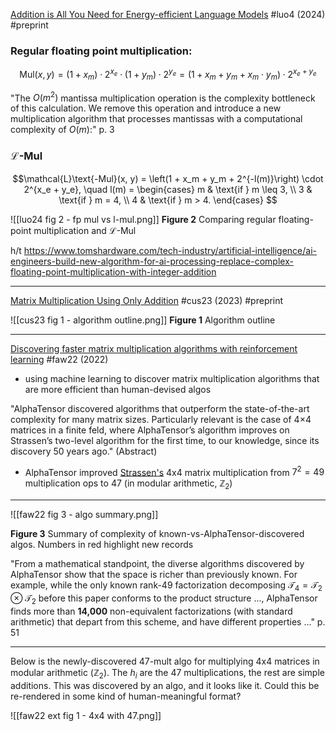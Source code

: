 [Addition is All You Need for Energy-efficient Language Models](https://doi.org/10.48550/arXiv.2410.00907) #luo4 (2024) #preprint 

### Regular floating point multiplication:

$$\text{Mul}(x, y) = (1 + x_m) \cdot 2^{x_e} \cdot (1 + y_m) \cdot 2^{y_e} = (1 + x_m + y_m + x_m \cdot y_m) \cdot 2^{x_e + y_e}$$

"The $O(m^2)$ mantissa multiplication operation is the complexity bottleneck of this calculation. We remove this operation and introduce a new multiplication algorithm that processes mantissas with a computational complexity of $O(m)$:" p. 3

### $\mathcal{L}$-Mul
$$\mathcal{L}\text{-Mul}(x, y) = \left(1 + x_m + y_m + 2^{-l(m)}\right) \cdot 2^{x_e + y_e}, \quad l(m) = 
\begin{cases} 
m & \text{if } m \leq 3, \\
3 & \text{if } m = 4, \\
4 & \text{if } m > 4.
\end{cases}
$$

![[luo24 fig 2 - fp mul vs l-mul.png]]
**Figure 2** Comparing regular floating-point multiplication and $\mathcal{L}$-Mul

h/t https://www.tomshardware.com/tech-industry/artificial-intelligence/ai-engineers-build-new-algorithm-for-ai-processing-replace-complex-floating-point-multiplication-with-integer-addition

---

[Matrix Multiplication Using Only Addition](https://doi.org/10.48550/arXiv.2307.01415) #cus23 (2023) #preprint 

![[cus23 fig 1 - algorithm outline.png]]
**Figure 1** Algorithm outline

---

[Discovering faster matrix multiplication algorithms with reinforcement learning](https://doi.org/10.1038/s41586-022-05172-4) #faw22 (2022)

- using machine learning to discover matrix multiplication algorithms that are more efficient than human-devised algos

"AlphaTensor discovered algorithms that outperform the state-of-the-art complexity for many matrix sizes. Particularly relevant is the case of 4×4 matrices in a finite feld, where AlphaTensor’s algorithm improves on Strassen’s two-level algorithm for the first time, to our knowledge, since its discovery 50 years ago." (Abstract)

- AlphaTensor improved [Strassen's](https://en.wikipedia.org/wiki/Strassen_algorithm) 4x4 matrix multiplication from $7^2 = 49$ multiplication ops to $47$ (in modular arithmetic, $\mathbb{Z}_2$)

---

![[faw22 fig 3 - algo summary.png]]

**Figure 3** Summary of complexity of known-vs-AlphaTensor-discovered algos. Numbers in red highlight new records

"From a mathematical standpoint, the diverse algorithms discovered by AlphaTensor show that the space is richer than previously known. For example, while the only known rank-49 factorization decomposing $\mathcal{T}_4 = \mathcal{T}_2 \otimes \mathcal{T}_2$ before this paper conforms to the product structure ..., AlphaTensor finds more than **14,000** non-equivalent factorizations (with standard arithmetic) that depart from this scheme, and have different properties ..." p. 51

---

Below is the newly-discovered 47-mult algo for multiplying 4x4 matrices in modular arithmetic ($\mathbb{Z}_2$). The $h_i$ are the 47 multiplications, the rest are simple additions. This was discovered by an algo, and it looks like it. Could this be re-rendered in some kind of human-meaningful format?

![[faw22 ext fig 1 - 4x4 with 47.png]]
